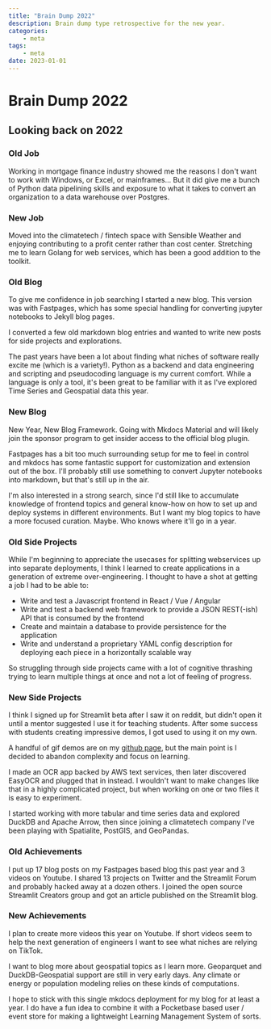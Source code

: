 ```yaml
---
title: "Brain Dump 2022"
description: Brain dump type retrospective for the new year.
categories:
    - meta
tags: 
    - meta
date: 2023-01-01
---
```


# Brain Dump 2022


## Looking back on 2022

### Old Job

Working in mortgage finance industry showed me the reasons I don't want to work with Windows, or Excel, or mainframes...
But it did give me a bunch of Python data pipelining skills and exposure to what it takes to convert an organization to a data warehouse over Postgres.

### New Job

Moved into the climatetech / fintech space with Sensible Weather and enjoying contributing to a profit center rather than cost center.
Stretching me to learn Golang for web services, which has been a good addition to the toolkit.

### Old Blog

To give me confidence in job searching I started a new blog.
This version was with Fastpages, which has some special handling for converting jupyter notebooks to Jekyll blog pages.

I converted a few old markdown blog entries and wanted to write new posts for side projects and explorations.

The past years have been a lot about finding what niches of software really excite me (which is a variety!).
Python as a backend and data engineering and scripting and pseudocoding language is my current comfort.
While a language is only a tool, it's been great to be familiar with it as I've explored Time Series and Geospatial data this year.

### New Blog

New Year, New Blog Framework.
Going with Mkdocs Material and will likely join the sponsor program to get insider access to the official blog plugin.

Fastpages has a bit too much surrounding setup for me to feel in control and mkdocs has some fantastic support for customization and extension out of the box.
I'll probably still use something to convert Jupyter notebooks into markdown, but that's still up in the air.

I'm also interested in a strong search, since I'd still like to accumulate knowledge of frontend topics and general know-how on how to set up and deploy systems in different environments.
But I want my blog topics to have a more focused curation.
Maybe.
Who knows where it'll go in a year.

### Old Side Projects

While I'm beginning to appreciate the usecases for splitting webservices up into separate deployments, I think I learned to create applications in a generation of extreme over-engineering.
I thought to have a shot at getting a job I had to be able to:

- Write and test a Javascript frontend in React / Vue / Angular
- Write and test a backend web framework to provide a JSON REST(-ish) API that is consumed by the frontend
- Create and maintain a database to provide persistence for the application
- Write and understand a proprietary YAML config description for deploying each piece in a horizontally scalable way

So struggling through side projects came with a lot of cognitive thrashing trying to learn multiple things at once and not a lot of feeling of progress.

### New Side Projects

I think I signed up for Streamlit beta after I saw it on reddit, but didn't open it until a mentor suggested I use it for teaching students.
After some success with students creating impressive demos, I got used to using it on my own.

A handful of gif demos are on my [github page](https://github.com/gerardrbentley), but the main point is I decided to abandon complexity and focus on learning.

I made an OCR app backed by AWS text services, then later discovered EasyOCR and plugged that in instead.
I wouldn't want to make changes like that in a highly complicated project, but when working on one or two files it is easy to experiment.

I started working with more tabular and time series data and explored DuckDB and Apache Arrow, then since joining a climatetech company I've been playing with Spatialite, PostGIS, and GeoPandas.

### Old Achievements

I put up 17 blog posts on my Fastpages based blog this past year and 3 videos on Youtube.
I shared 13 projects on Twitter and the Streamlit Forum and probably hacked away at a dozen others.
I joined the open source Streamlit Creators group and got an article published on the Streamlit blog.

### New Achievements

I plan to create more videos this year on Youtube.
If short videos seem to help the next generation of engineers I want to see what niches are relying on TikTok.

I want to blog more about geospatial topics as I learn more.
Geoparquet and DuckDB-Geospatial support are still in very early days.
Any climate or energy or population modeling relies on these kinds of computations.

I hope to stick with this single mkdocs deployment for my blog for at least a year.
I do have a fun idea to combine it with a Pocketbase based user / event store for making a lightweight Learning Management System of sorts.
